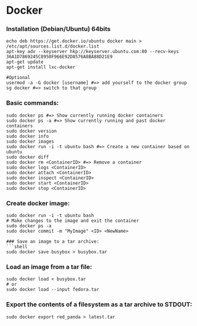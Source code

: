 # Docker

### Installation (Debian/Ubuntu) 64bits
```shell
echo deb https://get.docker.io/ubuntu docker main > /etc/apt/sources.list.d/docker.list
apt-key adv --keyserver hkp://keyserver.ubuntu.com:80 --recv-keys 36A1D7869245C8950F966E92D8576A8BA88D21E9
apt-get update
apt-get install lxc-docker

#Optional
usermod -a -G docker [username] #=> add yourself to the docker group
sg docker #=> switch to that group
```

### Basic commands:
```shell
sudo docker ps #=> Show currently running docker containers
sudo docker ps -a #=> Show currently running and past docker containers
sudo docker version
sudo docker info
sudo docker images
sudo docker run -i -t ubuntu bash #=> Create a new container based on ubuntu
sudo docker diff
sudo docker rm <ContainerID> #=> Remove a container
sudo docker logs <ContainerID>
sudo docker attach <ContainerID>
sudo docker inspect <ContainerID>
sudo docker start <ContainerID>
sudo docker stop <ContainerID>
```
### Create docker image:
```shell
sudo docker run -i -t ubuntu bash
# Make changes to the image and exit the container
sudo docker ps -a
sudo docker commit -m "MyImage" <ID> <NewName>
```

```
### Save an image to a tar archive:
```shell
sudo docker save busybox > busybox.tar
```
### Load an image from a tar file:
```shell
sudo docker load < busybox.tar
# or
sudo docker load --input fedora.tar
```

### Export the contents of a filesystem as a tar archive to STDOUT:
```
sudo docker export red_panda > latest.tar
```
